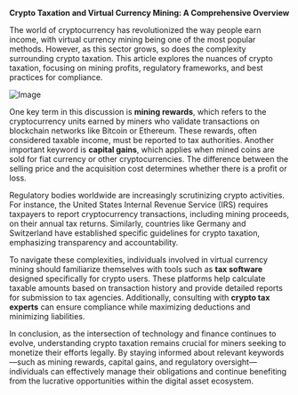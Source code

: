 **Crypto Taxation and Virtual Currency Mining: A Comprehensive Overview**

The world of cryptocurrency has revolutionized the way people earn income, with virtual currency mining being one of the most popular methods. However, as this sector grows, so does the complexity surrounding crypto taxation. This article explores the nuances of crypto taxation, focusing on mining profits, regulatory frameworks, and best practices for compliance.

![Image](https://github.com/user-attachments/assets/31692037-0104-4703-abd1-696b6a7dd41b)

One key term in this discussion is **mining rewards**, which refers to the cryptocurrency units earned by miners who validate transactions on blockchain networks like Bitcoin or Ethereum. These rewards, often considered taxable income, must be reported to tax authorities. Another important keyword is **capital gains**, which applies when mined coins are sold for fiat currency or other cryptocurrencies. The difference between the selling price and the acquisition cost determines whether there is a profit or loss.

Regulatory bodies worldwide are increasingly scrutinizing crypto activities. For instance, the United States Internal Revenue Service (IRS) requires taxpayers to report cryptocurrency transactions, including mining proceeds, on their annual tax returns. Similarly, countries like Germany and Switzerland have established specific guidelines for crypto taxation, emphasizing transparency and accountability.

To navigate these complexities, individuals involved in virtual currency mining should familiarize themselves with tools such as **tax software** designed specifically for crypto users. These platforms help calculate taxable amounts based on transaction history and provide detailed reports for submission to tax agencies. Additionally, consulting with **crypto tax experts** can ensure compliance while maximizing deductions and minimizing liabilities.

In conclusion, as the intersection of technology and finance continues to evolve, understanding crypto taxation remains crucial for miners seeking to monetize their efforts legally. By staying informed about relevant keywords—such as mining rewards, capital gains, and regulatory oversight—individuals can effectively manage their obligations and continue benefiting from the lucrative opportunities within the digital asset ecosystem.